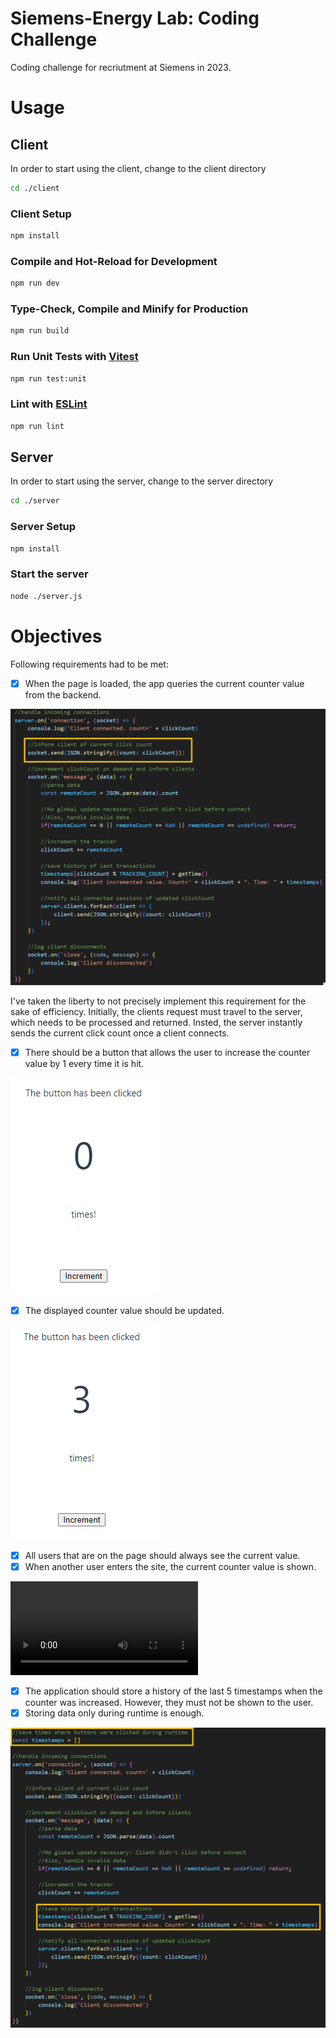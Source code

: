 # Siemens-Energy Lab: Coding Challenge

Coding challenge for recriutment at Siemens in 2023.

# Usage

## Client
In order to start using the client, change to the client directory
```sh
cd ./client
```
### Client Setup

```sh
npm install
```

### Compile and Hot-Reload for Development

```sh
npm run dev
```

### Type-Check, Compile and Minify for Production

```sh
npm run build
```

### Run Unit Tests with [Vitest](https://vitest.dev/)

```sh
npm run test:unit
```

### Lint with [ESLint](https://eslint.org/)

```sh
npm run lint
```

## Server
In order to start using the server, change to the server directory
```sh
cd ./server
```

### Server Setup

```sh
npm install
```

### Start the server

```sh
node ./server.js
```

# Objectives
Following requirements had to be met:

- [x] When the page is loaded, the app queries the current counter value from the backend.

![Requirement1](./Documentation/App%20queries%20value.png)

I've taken the liberty to not precisely implement this requirement for the sake of efficiency. Initially, the clients request must travel to the server, which needs to be processed and returned. Insted, the server instantly sends the current click count once a client connects.

- [x] There should be a button that allows the user to increase the counter value by 1 every time it is hit.

![Requirement2](./Documentation/button_0.png)

- [x] The displayed counter value should be updated.

![Requirement3](./Documentation/button_3.png)

- [x] All users that are on the page should always see the current value.
- [x] When another user enters the site, the current counter value is shown.

![Requirements4&5 (Only visible on GuitHub)](./Documentation/synchronised_values.mov)

- [x] The application should store a history of the last 5 timestamps when the counter was increased. However, they must not be shown to the user.
- [x] Storing data only during runtime is enough.

![Requirements6&7](./Documentation/timestamp_tracking.png)